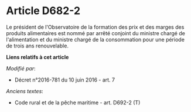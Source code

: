 # Article D682-2

Le président de l'Observatoire de la formation des prix et des marges des produits alimentaires est nommé par arrêté conjoint
du ministre chargé de l'alimentation et du ministre chargé de la consommation pour une période de trois ans renouvelable.

**Liens relatifs à cet article**

_Modifié par_:

  - Décret n°2016-781 du 10 juin 2016 - art. 7

_Anciens textes_:

  - Code rural et de la pêche maritime - art. D692-2 (T)
